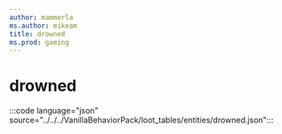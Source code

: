 ```yaml
---
author: mammerla
ms.author: mikeam
title: drowned
ms.prod: gaming
---
```


# drowned

:::code language="json" source="../../../VanillaBehaviorPack/loot_tables/entities/drowned.json":::